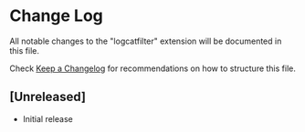 # Change Log
All notable changes to the "logcatfilter" extension will be documented in this file.

Check [Keep a Changelog](http://keepachangelog.com/) for recommendations on how to structure this file.

## [Unreleased]
- Initial release